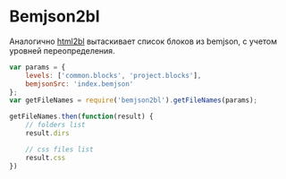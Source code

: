 # Bemjson2bl

Аналогично [html2bl](https://github.com/dab/html2bl) вытаскивает список блоков из bemjson, с учетом уровней переопределения.


```js
var params = {
    levels: ['common.blocks', 'project.blocks'],
    bemjsonSrc: 'index.bemjson'
};
var getFileNames = require('bemjson2bl').getFileNames(params);

getFileNames.then(function(result) {
    // folders list
    result.dirs

    // css files list
    result.css
})
```
